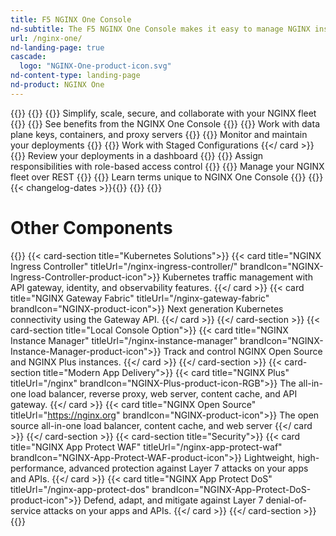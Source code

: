 ```yaml
---
title: F5 NGINX One Console
nd-subtitle: The F5 NGINX One Console makes it easy to manage NGINX instances across locations and environments. The console lets you monitor and control your NGINX fleet from one place—you can check configurations, track performance metrics, identify security vulnerabilities, manage SSL certificates, and more.
url: /nginx-one/
nd-landing-page: true
cascade:
  logo: "NGINX-One-product-icon.svg"
nd-content-type: landing-page
nd-product: NGINX One
---
```

{{<card-layout>}}
  {{<card-section>}}
    {{<card title="Manage your NGINX fleet" titleUrl="/nginx-one/about/" >}}
      Simplify, scale, secure, and collaborate with your NGINX fleet 
    {{</card >}}
    {{<card title="Get started" titleUrl="/nginx-one/getting-started/">}}
      See benefits from the NGINX One Console
    {{</card >}}
    {{<card title="Connect your instances" titleUrl="/nginx-one/connect-instances/" >}}
      Work with data plane keys, containers, and proxy servers
    {{</card >}}
    {{<card title="Manage your NGINX instances" titleUrl="/nginx-one/nginx-configs/">}}
      Monitor and maintain your deployments
    {{</card >}}
    {{<card title="Draft new configurations" titleUrl="/nginx-one/staged-configs">}}
      Work with Staged Configurations
    {{</ card >}}
    {{<card title="Set up metrics" titleUrl="/nginx-one/metrics/">}}
      Review your deployments in a dashboard 
    {{</card >}}
    {{<card title="Organize users with RBAC" titleUrl="/nginx-one/rbac/">}}
      Assign responsibilities with role-based access control 
    {{</card >}}
    {{<card title="Automate with the NGINX One API" titleUrl="/nginx-one/api/">}}
      Manage your NGINX fleet over REST 
    {{</card >}}
    {{<card title="Glossary" titleUrl="/nginx-one/glossary/">}}
      Learn terms unique to NGINX One Console 
    {{</card >}}
    {{<card title="Changelog" titleUrl="/nginx-one/changelog/" >}}{{< changelog-dates >}}{{</card >}}
  {{</card-section >}}
{{</card-layout >}}

# Other Components
{{<card-layout>}}
  {{< card-section title="Kubernetes Solutions">}}
    {{< card title="NGINX Ingress Controller" titleUrl="/nginx-ingress-controller/" brandIcon="NGINX-Ingress-Controller-product-icon">}}
      Kubernetes traffic management with API gateway, identity, and observability features. 
    {{</ card >}}
    {{< card title="NGINX Gateway Fabric" titleUrl="/nginx-gateway-fabric" brandIcon="NGINX-product-icon">}}
      Next generation Kubernetes connectivity using the Gateway API. 
    {{</ card >}}
  {{</ card-section >}}
  {{< card-section title="Local Console Option">}}
    {{< card title="NGINX Instance Manager" titleUrl="/nginx-instance-manager" brandIcon="NGINX-Instance-Manager-product-icon">}}
      Track and control NGINX Open Source and NGINX Plus instances. 
    {{</ card >}}
  {{</ card-section >}}
  {{< card-section title="Modern App Delivery">}}
    {{< card title="NGINX Plus" titleUrl="/nginx" brandIcon="NGINX-Plus-product-icon-RGB">}}
      The all-in-one load balancer, reverse proxy, web server, content cache, and API gateway. 
    {{</ card >}}
    {{< card title="NGINX Open Source" titleUrl="https://nginx.org" brandIcon="NGINX-product-icon">}}
      The open source all-in-one load balancer, content cache, and web server 
    {{</ card >}}
  {{</ card-section >}}
  {{< card-section title="Security">}}
    {{< card title="NGINX App Protect WAF" titleUrl="/nginx-app-protect-waf" brandIcon="NGINX-App-Protect-WAF-product-icon">}}
      Lightweight, high-performance, advanced protection against Layer 7 attacks on your apps and APIs. 
    {{</ card >}}
    {{< card title="NGINX App Protect DoS" titleUrl="/nginx-app-protect-dos" brandIcon="NGINX-App-Protect-DoS-product-icon">}}
      Defend, adapt, and mitigate against Layer 7 denial-of-service attacks on your apps and APIs. 
    {{</ card >}}
  {{</ card-section >}}
{{</card-layout>}}